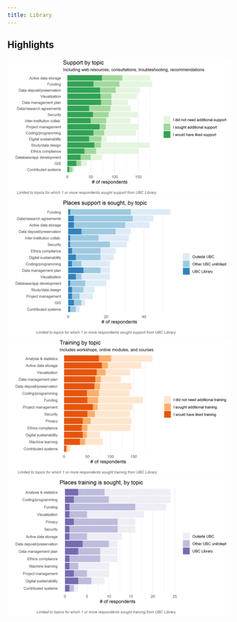 ```yaml
---
title: Library
---
```


## Highlights

<img class="figure-sub" alt="Need for support/training" src="graphs/UBC_Library_support.png">

<img class="figure-sub" alt="Places support is sought" src="graphs/UBC_Library_supportWhere.png">

<img class="figure-sub" alt="Need for training" src="graphs/UBC_Library_training.png">

<img class="figure-sub" alt="Places training is sought" src="graphs/UBC_Library_trainingWhere.png">


